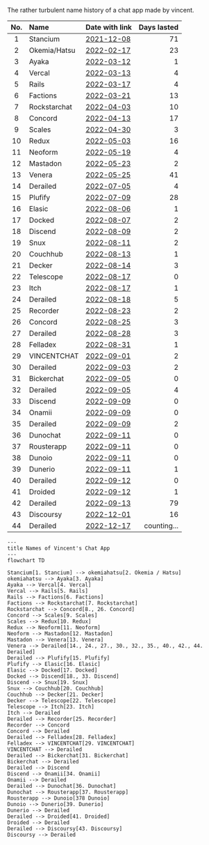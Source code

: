 The rather turbulent name history of a chat app made by vincent.

| No. | Name         | Date with link                                                                                                                                                                        | Days lasted |
|:---:|:-------------|:--------------------------------------------------------------------------------------------------------------------------------------------------------------------------------------|------------:|
|  1  | Stancium     | [2021-12-08](https://github.com/decker-archive/api/commit/d37cab03ecc9ce0c4343052464a8006837c2bbe6)                                                                                   |          71 |
|  2  | Okemia/Hatsu | [2022-02-17](https://github.com/decker-archive/api/commit/bf0549264018319595e10b393a5762334cc4f31a)                                                                                   |          23 |
|  3  | Ayaka        | [2022-03-12](https://github.com/concordchat/api-docs/commit/ea8034a983003808c6df91c6c49cc21e8f72d858)                                                                                 |           1 |
|  4  | Vercal       | [2022-03-13](https://github.com/decker-archive/api/commit/050074b9ac3da41eb4852877b1ab46a0915c8817)                                                                                   |           4 |
|  5  | Rails        | [2022-03-17](https://github.com/decker-archive/api/commit/08f8ecb45e20014627295e1bb54c1a2644301d2c)                                                                                   |           4 |
|  6  | Factions     | [2022-03-21](https://github.com/concordchat/concord-api/commit/e539f7191fe8d70f9f8a77fb9a1b973541617a46)                                                                              |          13 |
|  7  | Rockstarchat | [2022-04-03](https://github.com/concordchat-legacy/concord-api/commit/6819f6eae4a99dfdafee05e9296b438c0b49c6ca#diff-798137c7a240014f6b92491f629b75edbfea5ca76dc8bdfdeecdcfa736e21da5) |          10 |
|  8  | Concord      | [2022-04-13](https://canary.discord.com/channels/881118111967883295/881118112492191796/963795519711367168)                                                                            |          17 |
|  9  | Scales       | [2022-04-30](https://canary.discord.com/channels/881118111967883295/881118112492191796/969865722991869982)                                                                            |           3 |
| 10  | Redux        | [2022-05-03](https://canary.discord.com/channels/881118111967883295/969836504128036864/970955845695324190)                                                                            |          16 |
| 11  | Neoform      | [2022-05-19](https://github.com/concordchat/concord-api/commit/6c8003a077145dd9ae383b9b513fd685e6c2f066)                                                                              |           4 |
| 12  | Mastadon     | [2022-05-23](https://canary.discord.com/channels/881118111967883295/881118112492191796/978299567256797234)                                                                            |           2 |
| 13  | Venera       | [2022-05-25](https://canary.discord.com/channels/962194292296802334/962194292296802337/979015020316868669)                                                                            |          41 |
| 14  | Derailed     | [2022-07-05](https://github.com/decker-archive/backend/commit/7b6c9420a0267762e040e9a541f29a5747f96dcd)                                                                               |           4 |
| 15  | Plufify      | [2022-07-09](https://github.com/decker-archive/backend/commit/b174d2af013095bce4d06961e25f3e268b013b6f)                                                                               |          28 |
| 16  | Elasic       | [2022-08-06](https://github.com/deckerapp/decker-gateway/commit/c751b61b7da63877e231d15109d1358ddde11193)                                                                             |           1 |
| 17  | Docked       | [2022-08-07](https://canary.discord.com/channels/881118111967883295/881118112492191796/1005799500956323861)                                                                           |           2 |
| 18  | Discend      | [2022-08-09](https://canary.discord.com/channels/962194292296802334/988243874201862144/1006538875981799484)                                                                           |           2 |
| 19  | Snux         | [2022-08-11](https://canary.discord.com/channels/962194292296802334/988243874201862144/1007175454622490705)                                                                           |           2 |
| 20  | Couchhub     | [2022-08-13](https://github.com/deckerapp/decker-api/commit/ec2e9e191c3f599d1c4fbd8e8736be458967c487)                                                                                 |           1 |
| 21  | Decker       | [2022-08-14](https://canary.discord.com/channels/881118111967883295/881118112492191796/1008358169594048532)                                                                           |           3 |
| 22  | Telescope    | [2022-08-17](https://prnt.sc/vKodrdgCix6M)                                                                                                                                            |           0 |
| 23  | Itch         | [2022-08-17](https://prnt.sc/FXkEyTVPULlS)                                                                                                                                            |           1 |
| 24  | Derailed     | [2022-08-18](https://prnt.sc/kBW_ttEEzPnh)                                                                                                                                            |           5 |
| 25  | Recorder     | [2022-08-23](https://prnt.sc/z8jW8QhW5lcL)                                                                                                                                            |           2 |
| 26  | Concord      | [2022-08-25](https://prnt.sc/WZSED6E4a934)                                                                                                                                            |           3 |
| 27  | Derailed     | [2022-08-28](https://prnt.sc/4Z6n3HfAwvUH)                                                                                                                                            |           3 |
| 28  | Felladex     | [2022-08-31](https://prnt.sc/Wv5QwdNWspzZ)                                                                                                                                            |           1 |
| 29  | VINCENTCHAT  | [2022-09-01](https://prnt.sc/NDmSsU1PWa4W)                                                                                                                                            |           2 |
| 30  | Derailed     | [2022-09-03](https://prnt.sc/7Lyr7dgc6zbn)                                                                                                                                            |           2 |
| 31  | Bickerchat   | [2022-09-05](https://prnt.sc/XBgDmvX8T8-a)                                                                                                                                            |           0 |
| 32  | Derailed     | [2022-09-05](https://prnt.sc/XVDv59_w4jKU)                                                                                                                                            |           4 |
| 33  | Discend      | [2022-09-09](https://prnt.sc/6lIYAbxxSDVA)                                                                                                                                            |           0 |
| 34  | Onamii       | [2022-09-09](https://prnt.sc/uq1wrYfPlPGW)                                                                                                                                            |           0 |
| 35  | Derailed     | [2022-09-09](https://prnt.sc/ToTSTSPMKZkF)                                                                                                                                            |           2 |
| 36  | Dunochat     | [2022-09-11](https://prnt.sc/ik8NJ2g_PEt1)                                                                                                                                            |           0 |
| 37  | Rousterapp   | [2022-09-11](https://prnt.sc/kNx-9Q7TH7U8)                                                                                                                                            |           0 |
| 38  | Dunoio       | [2022-09-11](https://prnt.sc/MwqicqyDApo7)                                                                                                                                            |           0 |
| 39  | Dunerio      | [2022-09-11](https://prnt.sc/m-f5x7_VAd_4)                                                                                                                                            |           1 |
| 40  | Derailed     | [2022-09-12](https://prnt.sc/-_Jk_i1zQVm4)                                                                                                                                            |           0 |
| 41  | Droided      | [2022-09-12](https://prnt.sc/TRxRfCQ703yA)                                                                                                                                            |           1 |
| 42  | Derailed     | [2022-09-13](https://prnt.sc/IuAJ5YERqv2D)                                                                                                                                            |          79 |
| 43  | Discoursy    | [2022-12-01](https://prnt.sc/ECAG_vXAaTWk)                                                                                                                                            |          16 |
| 44  | Derailed     | [2022-12-17](https://prnt.sc/Szu0qAShTQaH)                                                                                                                                            | counting... |


```mermaid
---
title Names of Vincent's Chat App
---
flowchart TD

Stancium[1. Stancium] --> okemiahatsu[2. Okemia / Hatsu]
okemiahatsu --> Ayaka[3. Ayaka]
Ayaka --> Vercal[4. Vercal]
Vercal --> Rails[5. Rails]
Rails --> Factions[6. Factions]
Factions --> Rockstarchat[7. Rockstarchat]
Rockstarchat --> Concord[8., 26. Concord]
Concord --> Scales[9. Scales]
Scales --> Redux[10. Redux]
Redux --> Neoform[11. Neoform]
Neoform --> Mastadon[12. Mastadon]
Mastadon --> Venera[13. Venera]
Venera --> Derailed[14., 24., 27., 30., 32., 35., 40., 42., 44. Derailed]
Derailed --> Plufify[15. Plufify]
Plufify --> Elasic[16. Elasic]
Elasic --> Docked[17. Docked]
Docked --> Discend[18., 33. Discend]
Discend --> Snux[19. Snux]
Snux --> Couchhub[20. Couchhub]
Couchhub --> Decker[21. Decker]
Decker --> Telescope[22. Telescope]
Telescope --> Itch[23. Itch]
Itch --> Derailed
Derailed --> Recorder[25. Recorder]
Recorder --> Concord
Concord --> Derailed
Derailed --> Felladex[28. Felladex]
Felladex --> VINCENTCHAT[29. VINCENTCHAT]
VINCENTCHAT --> Derailed
Derailed --> Bickerchat[31. Bickerchat]
Bickerchat --> Derailed
Derailed --> Discend
Discend --> Onamii[34. Onamii]
Onamii --> Derailed
Derailed --> Dunochat[36. Dunochat]
Dunochat --> Rousterapp[37. Rousterapp]
Rousterapp --> Dunoio[378 Dunoio]
Dunoio --> Dunerio[39. Dunerio]
Dunerio --> Derailed
Derailed --> Droided[41. Droided]
Droided --> Derailed
Derailed --> Discoursy[43. Discoursy]
Discoursy --> Derailed
```

